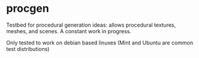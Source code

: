 procgen
=======

Testbed for procedural generation ideas: allows procedural textures, meshes, and scenes. A constant work in progress.

Only tested to work on debian based linuxes (Mint and Ubuntu are common test distributions)
